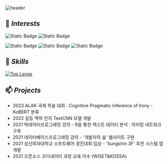 ![header](https://capsule-render.vercel.app/api?type=waving&color=timeGradient&text=Semi_Kwon's%20GitHub%&animation=twinkling&fontSize=35&fontAlignY=50&fontAlign=76&height=250)


## 🌱 *Interests*
![Static Badge](https://img.shields.io/badge/AI-%23FF0000)
![Static Badge](https://img.shields.io/badge/Deep_Learning-%23FFA500)

![Static Badge](https://img.shields.io/badge/NLP-%23006400)
![Static Badge](https://img.shields.io/badge/Computer_Vison-%230000FF)
![Static Badge](https://img.shields.io/badge/Multi_Modal-%234B0082)

## 💬 *Skills*
[![Top Langs](https://github-readme-stats.vercel.app/api/top-langs/?username=SemiKwon&layout=compact)](https://github.com/delay-100/github-readme-stats)

## 📫 *Projects*
* 2023 ALAK 국제 학술 대회 : Cognitive Pragmatic Inference of Irony - KoBERT 분류
* 2022 갈등 맥락 인지 TextCNN 모델 개발
* 2021 빅데이터프로그래밍 강의 - R을 통한 텍스트 데이터 분석 : 의미망 네트워크 구축
* 2021 데이터베이스프로그래밍 강의 - '개발자의 숲' 웹사이트 구현 
* 2021 성신여자대학교 소프트웨어 경진대회 입상 - 'Sungshin 3F' 추천 시스템 앱 개발
* 2021 오픈소스 코디네이터 과정 교육 이수 (WISET&KOSSA)


<!--
**SemiKwon/SemiKwon** is a ✨ _special_ ✨ repository because its `README.md` (this file) appears on your GitHub profile.

Here are some ideas to get you started:

- 🔭 I’m currently working on ...
- 🌱 I’m currently learning ...
- 👯 I’m looking to collaborate on ...
- 🤔 I’m looking for help with ...
- 💬 Ask me about ...
- 📫 How to reach me: ...
- 😄 Pronouns: ...
- ⚡ Fun fact: ...
-->
